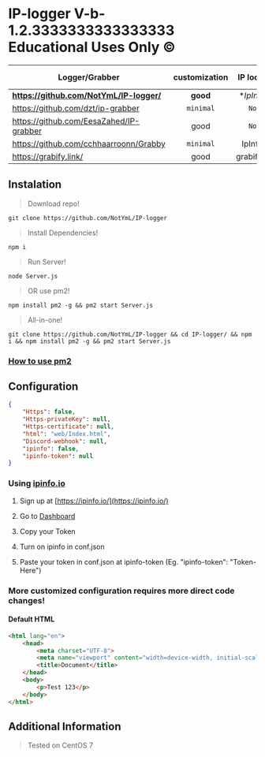 # IP-logger V-b-1.2.3333333333333333 Educational Uses Only ©️
Logger/Grabber                                     | customization | IP look up    | Open Source   | Type          |
---------------------------------------------------|:-------------:|:-------------:|:-------------:|:-------------:|
**https://github.com/NotYmL/IP-logger/**           | **good**      | **IpInfo.io*  | **True**      | **API*        |
https://github.com/dzt/ip-grabber                  | `minimal`     | `None`        | True          | `Script`      |
https://github.com/EesaZahed/IP-grabber            | good          | `None`        | True          | API           |
https://github.com/cchhaarroonn/Grabby             | `minimal`     | IpInfo.io     | True          | `Script`      |
https://grabify.link/                              | good          | grabify.link  | `False`       | WebSite       |

## Instalation
> Download repo!
```shell
git clone https://github.com/NotYmL/IP-logger
```
> Install Dependencies!
```shell
npm i
```
> Run Server!
```shell
node Server.js
```
> OR use pm2!
```shell
npm install pm2 -g && pm2 start Server.js
```

> All-in-one!
```shell
git clone https://github.com/NotYmL/IP-logger && cd IP-logger/ && npm i && npm install pm2 -g && pm2 start Server.js
```
### [How to use pm2](https://www.fastcomet.com/tutorials/nodejs/pm2)

## Configuration
```json
{
    "Https": false,
    "Https-privateKey": null,
    "Https-certificate": null,
    "html": "web/Index.html",
    "Discord-webhook": null,
    "ipinfo": false,
    "ipinfo-token": null
}
```

### Using [ipinfo.io](https://ipinfo.io/)

1. Sign up at [https://ipinfo.io/](https://ipinfo.io/)

2. Go to [Dashboard](https://ipinfo.io/account/home)

3. Copy your Token

4. Turn on ipinfo in conf.json

5. Paste your token in conf.json at ipinfo-token (Eg. "ipinfo-token": "Token-Here")

### More customized configuration requires more direct code changes!
#### Default HTML
```html
<html lang="en">
    <head>
        <meta charset="UTF-8">
        <meta name="viewport" content="width=device-width, initial-scale=1.0">
        <title>Document</title>
    </head>
    <body>
        <p>Test 123</p>
    </body>
</html>
```

## Additional Information
> Tested on CentOS 7

